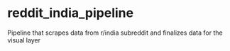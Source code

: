 # reddit_india_pipeline
Pipeline that scrapes data from r/india subreddit and finalizes data for the visual layer
